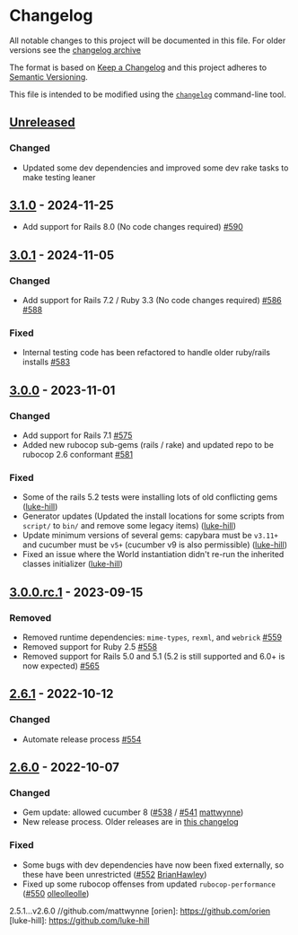 # Changelog

All notable changes to this project will be documented in this file. For older versions see the [changelog archive](./CHANGELOG.old.md)

The format is based on [Keep a Changelog](https://keepachangelog.com/en/1.0.0/)
and this project adheres to [Semantic Versioning](https://semver.org/spec/v2.0.0.html).

This file is intended to be modified using the [`changelog`](https://github.com/cucumber/changelog) command-line tool.

## [Unreleased]
### Changed
- Updated some dev dependencies and improved some dev rake tasks to make testing leaner

## [3.1.0] - 2024-11-25
- Add support for Rails 8.0 (No code changes required) [#590](https://github.com/cucumber/cucumber-rails/pull/590)

## [3.0.1] - 2024-11-05
### Changed
- Add support for Rails 7.2 / Ruby 3.3 (No code changes required) [#586](https://github.com/cucumber/cucumber-rails/pull/586) [#588](https://github.com/cucumber/cucumber-rails/pull/588)

### Fixed
- Internal testing code has been refactored to handle older ruby/rails installs [#583](https://github.com/cucumber/cucumber-rails/pull/583)

## [3.0.0] - 2023-11-01
### Changed
- Add support for Rails 7.1 [#575](https://github.com/cucumber/cucumber-rails/pull/575)
- Added new rubocop sub-gems (rails / rake) and updated repo to be rubocop 2.6 conformant [#581](https://github.com/cucumber/cucumber-rails/pull/581)

### Fixed
- Some of the rails 5.2 tests were installing lots of old conflicting gems ([luke-hill](https://github.com/luke-hill))
- Generator updates (Updated the install locations for some scripts from `script/` to `bin/` and remove some legacy items)
([luke-hill](https://github.com/luke-hill))
- Update minimum versions of several gems: capybara must be `v3.11+` and cucumber must be `v5+` (cucumber v9 is also permissible)
([luke-hill](https://github.com/luke-hill))
- Fixed an issue where the World instantiation didn't re-run the inherited classes initializer ([luke-hill](https://github.com/luke-hill))

## [3.0.0.rc.1] - 2023-09-15
### Removed
- Removed runtime dependencies: `mime-types`, `rexml`, and `webrick` [#559](https://github.com/cucumber/cucumber-rails/pull/559)
- Removed support for Ruby 2.5 [#558](https://github.com/cucumber/cucumber-rails/pull/558)
- Removed support for Rails 5.0 and 5.1 (5.2 is still supported and 6.0+ is now expected) [#565](https://github.com/cucumber/cucumber-rails/pull/565)

## [2.6.1] - 2022-10-12
### Changed
- Automate release process [#554](https://github.com/cucumber/cucumber-rails/pull/554)

## [2.6.0] - 2022-10-07
### Changed
- Gem update: allowed cucumber 8 ([#538](https://github.com/cucumber/cucumber-rails/pull/538) / [#541](https://github.com/cucumber/cucumber-rails/pull/541) [mattwynne](https://github.com/mattwynne))
- New release process. Older releases are in [this changelog](./CHANGELOG.old.md)

### Fixed
- Some bugs with dev dependencies have now been fixed externally, so these have been unrestricted
([#552](https://github.com/cucumber/cucumber-rails/pull/552) [BrianHawley](https://github.com/BrianHawley))
- Fixed up some rubocop offenses from updated `rubocop-performance`
([#550](https://github.com/cucumber/cucumber-rails/pull/550) [olleolleolle](https://github.com/olleolleolle))

[Unreleased]: https://github.com/cucumber/cucumber-rails/compare/v3.1.0...HEAD
[3.1.0]: https://github.com/cucumber/cucumber-rails/compare/v3.0.1...v3.1.0
[3.0.1]: https://github.com/cucumber/cucumber-rails/compare/v3.0.0...v3.0.1
[3.0.0]: https://github.com/cucumber/cucumber-rails/compare/v3.0.0.rc.1...v3.0.0
[3.0.0.rc.1]: https://github.com/cucumber/cucumber-rails/compare/v2.6.1...v3.0.0.rc.1
[2.6.1]: https://github.com/cucumber/cucumber-rails/compare/v2.6.0...v2.6.1
[2.6.0]: https://github.com/cucumber/cucumber-rails/compare/v2.5.1...v2.6.0
2.5.1...v2.6.0
//github.com/mattwynne
[orien]: https://github.com/orien
[luke-hill]: https://github.com/luke-hill
